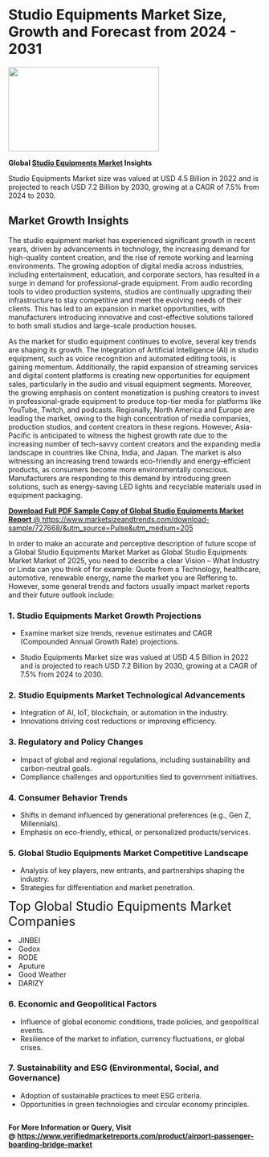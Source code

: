 <H1>Studio Equipments Market Size, Growth and Forecast from 2024 - 2031</H1><img class="aligncenter size-medium wp-image-584254" src="https://thirdeyenews.in/wp-content/uploads/2024/09/Global-Market-Research-300x168.jpeg" alt="" width="300" height="168" /><p><strong>Global&nbsp;<a href="https://www.marketsizeandtrends.com/download-sample/727668/&amp;utm_source=Pulse&amp;utm_medium=205">Studio Equipments Market</a> Insights</strong></p><p>Studio Equipments Market size was valued at USD 4.5 Billion in 2022 and is projected to reach USD 7.2 Billion by 2030, growing at a CAGR of 7.5% from 2024 to 2030.</p><p><h2>Market Growth Insights</h2> <p>The studio equipment market has experienced significant growth in recent years, driven by advancements in technology, the increasing demand for high-quality content creation, and the rise of remote working and learning environments. The growing adoption of digital media across industries, including entertainment, education, and corporate sectors, has resulted in a surge in demand for professional-grade equipment. From audio recording tools to video production systems, studios are continually upgrading their infrastructure to stay competitive and meet the evolving needs of their clients. This has led to an expansion in market opportunities, with manufacturers introducing innovative and cost-effective solutions tailored to both small studios and large-scale production houses.</p> <p><a href="#"></a></p> <p>As the market for studio equipment continues to evolve, several key trends are shaping its growth. The integration of Artificial Intelligence (AI) in studio equipment, such as voice recognition and automated editing tools, is gaining momentum. Additionally, the rapid expansion of streaming services and digital content platforms is creating new opportunities for equipment sales, particularly in the audio and visual equipment segments. Moreover, the growing emphasis on content monetization is pushing creators to invest in professional-grade equipment to produce top-tier media for platforms like YouTube, Twitch, and podcasts. Regionally, North America and Europe are leading the market, owing to the high concentration of media companies, production studios, and content creators in these regions. However, Asia-Pacific is anticipated to witness the highest growth rate due to the increasing number of tech-savvy content creators and the expanding media landscape in countries like China, India, and Japan. The market is also witnessing an increasing trend towards eco-friendly and energy-efficient products, as consumers become more environmentally conscious. Manufacturers are responding to this demand by introducing green solutions, such as energy-saving LED lights and recyclable materials used in equipment packaging.</p> <p><a href="#"></p><p><span class=""><strong>Download Full PDF Sample Copy of Global Studio Equipments Market Report</strong> @ <a href="https://www.marketsizeandtrends.com/download-sample/727668/&amp;utm_source=Pulse&amp;utm_medium=205" target="_blank">https://www.marketsizeandtrends.com/download-sample/727668/&amp;utm_source=Pulse&amp;utm_medium=205</a></span></p><p>In order to make an accurate and perceptive description of future scope of a Global&nbsp;Studio Equipments Market Market as Global&nbsp;Studio Equipments Market Market of 2025, you need to describe a clear Vision &ndash; What Industry or Linda can you think of for example: Quote from a Technology, healthcare, automotive, renewable energy, name the market you are Reffering to. However, some general trends and factors usually impact market reports and their future outlook include:</p><h3>1.&nbsp;<strong>Studio Equipments Market Growth Projections</strong></h3><ul><li>Examine market size trends, revenue estimates and CAGR (Compounded Annual Growth Rate) projections.</li><li><p>Studio Equipments Market size was valued at USD 4.5 Billion in 2022 and is projected to reach USD 7.2 Billion by 2030, growing at a CAGR of 7.5% from 2024 to 2030.</p></li></ul><h3>2.&nbsp;<strong>Studio Equipments Market Technological Advancements</strong></h3><ul><li>Integration of AI, IoT, blockchain, or automation in the industry.</li><li>Innovations driving cost reductions or improving efficiency.</li></ul><h3>3.&nbsp;<strong>Regulatory and Policy Changes</strong></h3><ul><li>Impact of global and regional regulations, including sustainability and carbon-neutral goals.</li><li>Compliance challenges and opportunities tied to government initiatives.</li></ul><h3>4.&nbsp;<strong>Consumer Behavior Trends</strong></h3><ul><li>Shifts in demand influenced by generational preferences (e.g., Gen Z, Millennials).</li><li>Emphasis on eco-friendly, ethical, or personalized products/services.</li></ul><h3>5.&nbsp;<strong>Global Studio Equipments Market Competitive Landscape</strong></h3><ul><li>Analysis of key players, new entrants, and partnerships shaping the industry.</li><li>Strategies for differentiation and market penetration.</li></ul><p data-pm-slice="1 1 []"><span style="color: inherit; font-family: inherit; font-size: 25px;">Top Global Studio Equipments Market Companies</span></p><div class="" data-test-id=""><p><li>JINBEI</li><li> Godox</li><li> RODE</li><li> Aputure</li><li> Good Weather</li><li> DARIZY</li></p></div><h3>6.&nbsp;<strong>Economic and Geopolitical Factors</strong></h3><ul><li>Influence of global economic conditions, trade policies, and geopolitical events.</li><li>Resilience of the market to inflation, currency fluctuations, or global crises.</li></ul><h3>7.&nbsp;<strong>Sustainability and ESG (Environmental, Social, and Governance)</strong></h3><ul><li>Adoption of sustainable practices to meet ESG criteria.</li><li>Opportunities in green technologies and circular economy principles.</li></ul><h2><strong style="font-size: 14px;">For More Information or Query, Visit @&nbsp;</strong><a style="background-color: #ffffff; font-size: 14px;" href="https://www.marketsizeandtrends.com/report/studio-equipments-market/" target="_blank">https://www.verifiedmarketreports.com/product/airport-passenger-boarding-bridge-market</a></h2>
